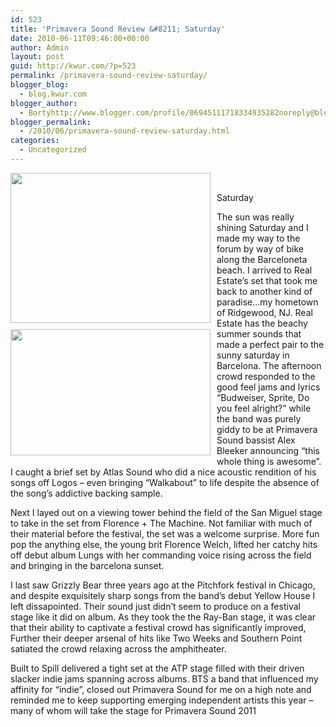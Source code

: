 ```yaml
---
id: 523
title: 'Primavera Sound Review &#8211; Saturday'
date: 2010-06-11T09:46:00+00:00
author: Admin
layout: post
guid: http://kwur.com/?p=523
permalink: /primavera-sound-review-saturday/
blogger_blog:
  - blog.kwur.com
blogger_author:
  - Bortyhttp://www.blogger.com/profile/06945111718334935282noreply@blogger.com
blogger_permalink:
  - /2010/06/primavera-sound-review-saturday.html
categories:
  - Uncategorized
---
```

<div class="pf-content">
  <p>
    <a onblur="try {parent.deselectBloggerImageGracefully();} catch(e) {}" href="http://3.bp.blogspot.com/_1fO5jUMNQ74/TBIR3aptOEI/AAAAAAAADXQ/zlfWxuFwhfA/s1600/IMG_0761.JPG"><img style="float:left; margin:0 10px 10px 0;cursor:pointer; cursor:hand;width: 320px; height: 240px;" src="http://3.bp.blogspot.com/_1fO5jUMNQ74/TBIR3aptOEI/AAAAAAAADXQ/zlfWxuFwhfA/s320/IMG_0761.JPG" border="0" alt=""id="BLOGGER_PHOTO_ID_5481463340208044098" /></a><br /><a onblur="try {parent.deselectBloggerImageGracefully();} catch(e) {}" href="http://1.bp.blogspot.com/_1fO5jUMNQ74/TBIRqUqbrKI/AAAAAAAADXI/wIIHG6CGSLM/s1600/IMG_0722.JPG"><img style="float:left; margin:0 10px 10px 0;cursor:pointer; cursor:hand;width: 320px; height: 202px;" src="http://1.bp.blogspot.com/_1fO5jUMNQ74/TBIRqUqbrKI/AAAAAAAADXI/wIIHG6CGSLM/s320/IMG_0722.JPG" border="0" alt=""id="BLOGGER_PHOTO_ID_5481463115262176418" /></a>
  </p>
  
  <p>
    Saturday
  </p>
  
  <p>
    The sun was really shining Saturday and I made my way to the forum by way of bike along the Barceloneta beach. I arrived to Real Estate&#8217;s set that took me back to another kind of paradise&#8230;my hometown of Ridgewood, NJ. Real Estate has the beachy summer sounds that made a perfect pair to the sunny saturday in Barcelona. The afternoon crowd responded to the good feel jams and lyrics &#8220;Budweiser, Sprite, Do you feel alright?&#8221; while the band was purely giddy to be at Primavera Sound bassist Alex Bleeker announcing &#8220;this whole thing is awesome&#8221;. I caught a brief set by Atlas Sound who did a nice acoustic rendition of his songs off Logos &#8211; even bringing &#8220;Walkabout&#8221; to life despite the absence of the song&#8217;s addictive backing sample.
  </p>
  
  <p>
    Next I layed out on a viewing tower behind the field of the San Miguel stage to take in the set from Florence + The Machine. Not familiar with much of their material before the festival, the set was a welcome surprise. More fun pop the anything else, the young brit Florence Welch, lifted her catchy hits off debut album Lungs with her commanding voice rising across the field and bringing in the barcelona sunset.
  </p>
  
  <p>
    I last saw Grizzly Bear three years ago at the Pitchfork festival in Chicago, and despite exquisitely sharp songs from the band&#8217;s debut Yellow House <span style="font-style:italic;"></span>I left dissapointed. Their sound just didn&#8217;t seem to produce on a festival stage like it did on album. As they took the the Ray-Ban stage, it was clear that their ability to captivate a festival crowd has significantly improved, Further their deeper arsenal of hits like Two Weeks and Southern Point satiated the crowd relaxing across the amphitheater.
  </p>
  
  <p>
    Built to Spill delivered a tight set at the ATP stage filled with their driven slacker indie jams spanning across albums. BTS a band that influenced my affinity for &#8220;indie&#8221;, closed out Primavera Sound for me on a high note and reminded me to keep supporting emerging independent artists this year &#8211; many of whom will take the stage for Primavera Sound 2011
  </p>
</div>